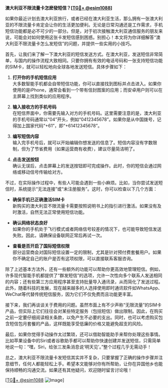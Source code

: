 **澳大利亚不限流量卡怎麽發短信？[[TG💪+ @esim1088](https://t.me/s/esim1088)]**

如果你最近计划去澳大利亚旅行，或者已经在澳大利亚生活，那么拥有一张澳大利亚的不限流量卡肯定会让你的生活更加便利。无论是日常沟通还是工作需求，手机短信功能都是必不可少的一部分。但是，对于初次接触澳大利亚通信服务的朋友来说，可能会对如何使用这张卡发短信感到困惑。别担心！本文将为你详细解答“澳大利亚不限流量卡怎么发短信”的问题，并提供一些实用的小技巧。

首先，让我们来了解一下澳大利亚的短信发送方式。在澳大利亚，发送短信非常简单，与国内的操作流程大致相同。只要你拥有有效的电话号码和一张支持短信功能的SIM卡，就可以轻松地向全球各地发送短信。具体步骤如下：

1. **打开你的手机短信应用**  
   大多数智能手机都会自带短信功能，你可以直接找到图标并点击进入。如果你使用的是iPhone，通常会看到一个带有信封图案的应用；而安卓用户则可以在主屏幕上找到类似的应用程序。

2. **输入接收方的手机号码**  
   在短信界面中，你需要先输入对方的手机号码。这里需要注意的是，澳大利亚的手机号码通常以“04”开头，例如“0412345678”。如果你是从中国拨号，记得加上国家代码“+61”，即“+61412345678”。

3. **编写短信内容**  
   输入完手机号后，就可以开始编辑你想发送的信息了。短信内容没有字数限制，但为了节省费用（如果运营商有收费），建议尽量简洁明了。

4. **点击发送按钮**  
   确认无误后，点击屏幕上的发送按钮即可完成操作。此时，你的短信会通过网络或移动信号传输给对方。

不过，在实际操作过程中，有些人可能会遇到一些小麻烦。比如，当你尝试发送短信时，系统提示“无法连接”或“未注册服务”。这时，你可以检查以下几个方面：

- **确保手机已正确激活SIM卡**  
  新购买的澳大利亚不限流量卡需要按照说明书上的指引进行激活。如果没有及时激活，自然无法正常使用短信功能。

- **确认网络状态良好**  
  如果你的手机处于飞行模式或者网络信号较差的情况下，也可能导致短信发送失败。因此，请确保设备联网正常后再试一次。

- **查看是否开启了国际短信权限**  
  部分运营商会对国际短信设置一定的限制，尤其是针对预付费套餐用户。如果你不确定自己的账户是否有这项权限，可以直接联系客服咨询。

除了上述基本方法外，还有一些额外的功能可以帮助你更高效地管理短信。例如，许多现代智能手机都提供了“群发短信”的选项，允许一次性向多个联系人发送相同的内容；还有些第三方应用程序甚至支持批量导入通讯录，从而简化了发送过程。此外，随着科技的发展，现在越来越多的人选择使用即时通讯软件如WhatsApp、WeChat等代替传统短信服务，因为它们不仅免费而且功能更丰富。

接下来，我们再谈谈关于费用的问题。虽然市面上有不少声称“无限流量”的SIM卡产品，但实际上它们往往会对某些特定服务（包括短信）做出限制。因此，在购买之前一定要仔细阅读相关条款，以免产生不必要的支出。同时，也可以考虑购买包含短信包月套餐的产品，这样既能享受低廉的价格又能避免超支的风险。

最后，如果你觉得手动操作太过繁琐，还可以借助智能助手来帮你处理这些事情。比如苹果设备中的Siri或者谷歌助手都可以帮助你快速创建并发送短信，只需简单地说一句：“嘿，Siri，给张三发条消息说‘明天见’。”整个过程几乎无需动手！

总之，澳大利亚不限流量卡发短信其实并不复杂，只要掌握了正确的操作步骤并注意细节，任何人都能轻松上手。希望本文能够对你有所帮助，让你在异国他乡也能保持顺畅的沟通交流。如果还有其他疑问，欢迎随时留言讨论哦！

[[TG💪+ @esim1088](https://t.me/s/esim1088) ![Image](https://i.postimg.cc/4NQfJmqS/Snipaste-2025-05-13-00-14-12.png)]